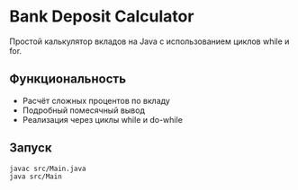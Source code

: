 # Bank Deposit Calculator

Простой калькулятор вкладов на Java с использованием циклов while и for.

## Функциональность
- Расчёт сложных процентов по вкладу
- Подробный помесячный вывод
- Реализация через циклы while и do-while

## Запуск
```bash
javac src/Main.java
java src/Main
